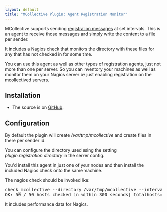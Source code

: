 ```yaml
---
layout: default
title: "MCollective Plugin: Agent Registration Monitor"
---
```


MCollective supports sending [registration messages](https://docs.puppetlabs.com/mcollective/reference/plugins/registration.html) at set intervals. This is an agent to receive those messages and simply write the content to a file per sender.

It includes a Nagios check that monitors the directory with these files for any that has not checked in for some time.

You can use this agent as well as other types of registration agents, just not more than one per server.  So you can inventory your machines as well as monitor them on your Nagios server by just enabling registration on the mcollectived servers.

Installation
-----

 * The source is on [GitHub](https://github.com/puppetlabs/mcollective-plugins/tree/master/agent/registration-monitor/).


Configuration
-----

By default the plugin will create _/var/tmp/mcollective_ and create files in there per sender id.

You can configure the directory used using the setting _plugin.registration.directory_ in the server config.

You'd install this agent in just one of your nodes and then install the included Nagios check onto the same machine.

The nagios check should be invoked like:

<pre>
check_mcollective --directory /var/tmp/mcollective --interval 300
OK: 50 / 50 hosts checked in within 300 seconds| totalhosts=50 oldhosts=0 currenthosts=50
</pre>

It includes performance data for Nagios.

